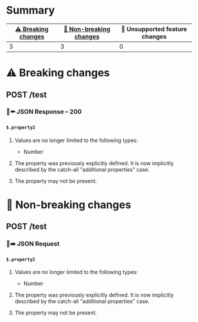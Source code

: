 # Summary

| [⚠️ Breaking changes](#breaking-changes) | [🙆 Non-breaking changes](#non-breaking-changes) | 🤷 Unsupported feature changes |
|------------------------------------------|-------------------------------------------------|-------------------------------|
| 3                                        | 3                                               | 0                             |

# <span id="breaking-changes"></span>⚠️ Breaking changes

## **POST** /test

### 📱⬅️ JSON Response – 200

#### `$.property2`

1.  Values are no longer limited to the following types:

    -   Number

2.  The property was previously explicitly defined. It is now implicitly
    described by the catch-all "additional properties" case.

3.  The property may not be present.

# <span id="non-breaking-changes"></span>🙆 Non-breaking changes

## **POST** /test

### 📱➡️ JSON Request

#### `$.property2`

1.  Values are no longer limited to the following types:

    -   Number

2.  The property was previously explicitly defined. It is now implicitly
    described by the catch-all "additional properties" case.

3.  The property may not be present.
